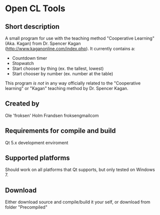 Open CL Tools
=============

Short description
-------
A small program for use with the teaching method "Cooperative Learning" (Aka. Kagan) from Dr. Spencer Kagan (http://www.kaganonline.com/index.php).
It currently contains a:
* Countdown timer
* Stopwatch
* Start chooser by thing (ex. the tallest, lowest)
* Start chooser by number (ex. number at the table)

This program *is not* in any way officially related to the "Cooperative learning" or "Kagan" teaching method by Dr. Spencer Kagan.

Created by
-------
Ole 'froksen' Holm Frandsen froksen<on>gmail<dot>com

Requirements for compile and build
-------
Qt 5.x development enviroment

Supported platforms
-------
Should work on all platforms that Qt supports, but only tested on Windows 7. 

Download
-------
Either download source and compile/build it your self, or download from folder "Precompiled"